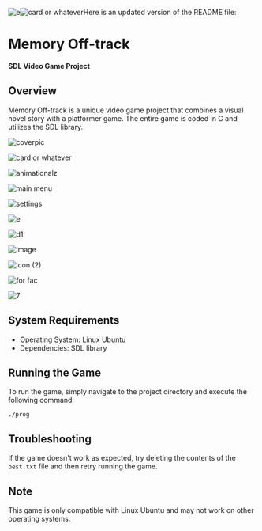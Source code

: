 ![e](https://github.com/AzizMtg/Memory_Off-track/assets/131389390/1b98724f-a7bc-4be0-b369-1b4810e0da02)![card or whatever](https://github.com/AzizMtg/Memory_Off-track/assets/131389390/f736ea48-68c3-4403-8cee-38377c325294)Here is an updated version of the README file:

**Memory Off-track**
=====================

**SDL Video Game Project**

**Overview**
-----------

Memory Off-track is a unique video game project that combines a visual novel story with a platformer game. The entire game is coded in C and utilizes the SDL library.

![coverpic](https://github.com/AzizMtg/Memory_Off-track/assets/131389390/937645e1-f0ee-4c28-bedf-d5c0a6b4beec)

![card or whatever](https://github.com/AzizMtg/Memory_Off-track/assets/131389390/37bac832-a120-4419-9ec4-b84a7b6770b5)

![animationalz](https://github.com/AzizMtg/Memory_Off-track/assets/131389390/dd85533f-f1f0-44c8-988b-4cf3258b47de)


![main menu](https://github.com/AzizMtg/Memory_Off-track/assets/131389390/9715f1ac-ffa2-4f75-be11-73941322d873)

![settings](https://github.com/AzizMtg/Memory_Off-track/assets/131389390/608b1c18-2dcd-428e-9cc3-a85c6c084ab0)

![e](https://github.com/AzizMtg/Memory_Off-track/assets/131389390/2a55090c-3033-4ea0-8e56-28e997a82f40)

![d1](https://github.com/AzizMtg/Memory_Off-track/assets/131389390/90885dc5-8d46-4820-95c8-d80b8e289241)

![image](https://github.com/AzizMtg/Memory_Off-track/assets/131389390/61c1653b-ada0-43bf-85af-a55cdd404d20)


![icon (2)](https://github.com/AzizMtg/Memory_Off-track/assets/131389390/a20b78fd-f554-42d2-9ba2-c5d3217c1cc3)

![for fac](https://github.com/AzizMtg/Memory_Off-track/assets/131389390/6ae44675-287c-40ca-95b5-fa5fa3cd1d73)

![7](https://github.com/AzizMtg/Memory_Off-track/assets/131389390/aca78655-4db3-4d33-9f60-e575b769b13a)


**System Requirements**
-----------------------

* Operating System: Linux Ubuntu
* Dependencies: SDL library

**Running the Game**
-------------------

To run the game, simply navigate to the project directory and execute the following command:

```
./prog
```

**Troubleshooting**
-----------------

If the game doesn't work as expected, try deleting the contents of the `best.txt` file and then retry running the game.

**Note**
-----

This game is only compatible with Linux Ubuntu and may not work on other operating systems.
